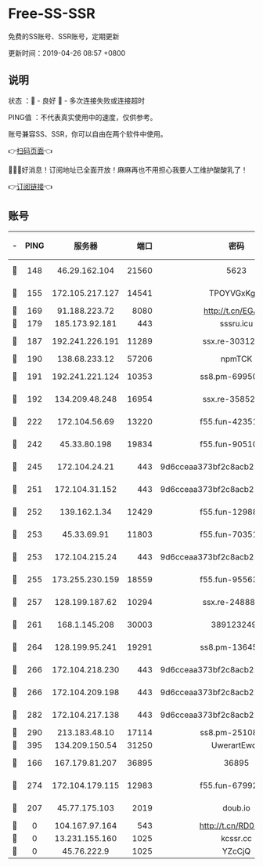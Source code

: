 # Free-SS-SSR

免费的SS账号、SSR账号，定期更新

更新时间：2019-04-26 08:57 +0800

## 说明

状态     ：🙂 - 良好 🙁 - 多次连接失败或连接超时

PING值   ：不代表真实使用中的速度，仅供参考。

账号兼容SS、SSR，你可以自由在两个软件中使用。

👉[扫码页面](https://liesauer.github.io/Free-SS-SSR/)👈

🎉🎉🎉好消息！订阅地址已全面开放！麻麻再也不用担心我要人工维护酸酸乳了！

👉[订阅链接](https://www.liesauer.net/yogurt/subscribe?ACCESS_TOKEN=DAYxR3mMaZAsaqUb)👈

## 账号

|-|PING|服务器|端口|密码|加密方式|区域|
|:----:|:----:|:-----:|-----:|:----:|:----:|:----:|
|🙂|148|46.29.162.104|21560|5623|aes-128-ctr|RU|
|🙂|155|172.105.217.127|14541|TPOYVGxKglpi|aes-256-cfb|JP|
|🙂|169|91.188.223.72|8080|http://t.cn/EGJIyrl|rc4-md5|RU|
|🙂|179|185.173.92.181|443|sssru.icu|rc4-md5|RU|
|🙂|187|192.241.226.191|11289|ssx.re-30312504|aes-256-cfb|US|
|🙂|190|138.68.233.12|57206|npmTCK|rc4-md5|US|
|🙂|191|192.241.221.124|10353|ss8.pm-69950970|aes-256-cfb|US|
|🙂|192|134.209.48.248|16954|ssx.re-35852205|aes-256-cfb|US|
|🙂|222|172.104.56.69|13220|f55.fun-42351111|aes-256-cfb|SG|
|🙂|242|45.33.80.198|19834|f55.fun-90510062|aes-256-cfb|US|
|🙂|245|172.104.24.21|443|9d6cceaa373bf2c8acb22e60b6a58be6|aes-256-cfb|US|
|🙂|251|172.104.31.152|443|9d6cceaa373bf2c8acb22e60b6a58be6|aes-256-cfb|US|
|🙂|252|139.162.1.34|12429|f55.fun-12988715|aes-256-cfb|SG|
|🙂|253|45.33.69.91|11803|f55.fun-70351171|aes-256-cfb|US|
|🙂|253|172.104.215.24|443|9d6cceaa373bf2c8acb22e60b6a58be6|aes-256-cfb|US|
|🙂|255|173.255.230.159|18559|f55.fun-95563135|aes-256-cfb|US|
|🙂|257|128.199.187.62|10294|ssx.re-24888501|aes-256-cfb|SG|
|🙂|261|168.1.145.208|30003|3891232494|aes-256-cfb|AU|
|🙂|264|128.199.95.241|19291|ss8.pm-13645319|aes-256-cfb|SG|
|🙂|266|172.104.218.230|443|9d6cceaa373bf2c8acb22e60b6a58be6|aes-256-cfb|US|
|🙂|266|172.104.209.198|443|9d6cceaa373bf2c8acb22e60b6a58be6|aes-256-cfb|US|
|🙂|282|172.104.217.138|443|9d6cceaa373bf2c8acb22e60b6a58be6|aes-256-cfb|US|
|🙂|290|213.183.48.10|17114|ss8.pm-25108504|rc4-md5|RU|
|🙂|395|134.209.150.54|31250|UwerartEwqe|chacha20|IN|
|🙂|166|167.179.81.207|36895|36895|aes-256-cfb|JP|
|🙂|274|172.104.179.115|12983|f55.fun-67992168|aes-256-cfb|SG|
|🙁|207|45.77.175.103|2019|doub.io|aes-128-ctr|SG|
|🙁|0|104.167.97.164|543|http://t.cn/RD0D7sx|rc4-md5|CA|
|🙁|0|13.231.155.160|1025|kcssr.cc|rc4-md5|JP|
|🙁|0|45.76.222.9|1025|YZcCjQ|rc4-md5|JP|
